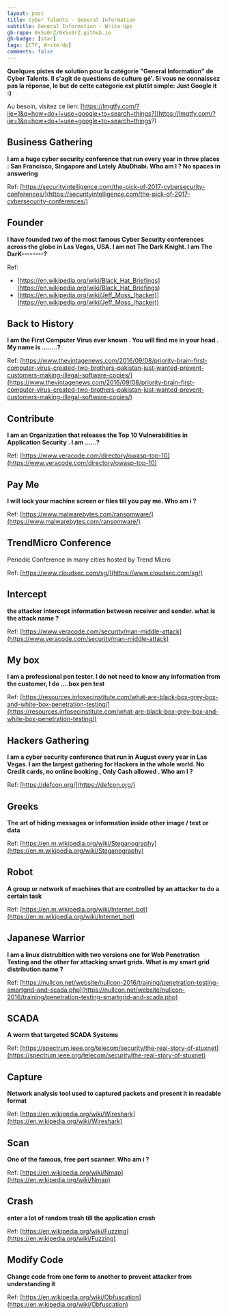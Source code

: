 ```yaml
---
layout: post
title: Cyber Talents - General Information
subtitle: General Information - Write-Ups
gh-repo: 0xSs0rZ/0xSs0rZ.github.io
gh-badge: [star]
tags: [CTF, Write-Up]
comments: false
---
```


**Quelques pistes de solution pour la catégorie "General Information" de Cyber Talents. Il s'agit de questions de culture gé'. Si vous ne connaissez pas la réponse, le but de cette catégorie est plutôt simple: Just Google it :)**

Au besoin, visitez ce lien: [https://lmgtfy.com/?iie=1&q=how+do+I+use+google+to+search+things?](https://lmgtfy.com/?iie=1&q=how+do+I+use+google+to+search+things?)

## Business Gathering 

**I am a huge cyber security conference that run every year in three places : San Francisco, Singapore and Lately AbuDhabi. Who am I ? No spaces in answering**

Ref: [https://securityintelligence.com/the-pick-of-2017-cybersecurity-conferences/](https://securityintelligence.com/the-pick-of-2017-cybersecurity-conferences/)

## Founder 

**I have founded two of the most famous Cyber Security conferences across the globe in Las Vegas, USA. I am not The Dark Knight. I am The DarK--------?**

Ref: 
- [https://en.wikipedia.org/wiki/Black_Hat_Briefings](https://en.wikipedia.org/wiki/Black_Hat_Briefings) 
- [https://en.wikipedia.org/wiki/Jeff_Moss_(hacker)](https://en.wikipedia.org/wiki/Jeff_Moss_(hacker)) 

## Back to History 

**I am the First Computer Virus ever known . You will find me in your head . My name is ……..?**

Ref: [https://www.thevintagenews.com/2016/09/08/priority-brain-first-computer-virus-created-two-brothers-pakistan-just-wanted-prevent-customers-making-illegal-software-copies/](https://www.thevintagenews.com/2016/09/08/priority-brain-first-computer-virus-created-two-brothers-pakistan-just-wanted-prevent-customers-making-illegal-software-copies/)

## Contribute 

**I am an Organization that releases the Top 10 Vulnerabilities in Application Security . I am ……?**

Ref: [https://www.veracode.com/directory/owasp-top-10](https://www.veracode.com/directory/owasp-top-10)

## Pay Me 

**I will lock your machine screen or files till you pay me. Who am i ?**

Ref: [https://www.malwarebytes.com/ransomware/](https://www.malwarebytes.com/ransomware/)

## TrendMicro Conference

Periodic Conference in many cities hosted by Trend Micro

Ref: [https://www.cloudsec.com/sg/](https://www.cloudsec.com/sg/)

## Intercept 

**the attacker intercept information between receiver and sender. what is the attack name ?**

Ref: [https://www.veracode.com/security/man-middle-attack](https://www.veracode.com/security/man-middle-attack)

##  My box 

**I am a professional pen tester. I do not need to know any information from the customer, I do ....box pen test**

Ref: [https://resources.infosecinstitute.com/what-are-black-box-grey-box-and-white-box-penetration-testing/](https://resources.infosecinstitute.com/what-are-black-box-grey-box-and-white-box-penetration-testing/)

## Hackers Gathering 

**I am a cyber security conference that run in August every year in Las Vegas. I am the largest gathering for Hackers in the whole world. No Credit cards, no online booking , Only Cash allowed . Who am I ?**

Ref: [https://defcon.org/](https://defcon.org/)

## Greeks 

**The art of hiding messages or information inside other image / text or data**

Ref: [https://en.m.wikipedia.org/wiki/Steganography](https://en.m.wikipedia.org/wiki/Steganography)

## Robot 

**A group or network of machines that are controlled by an attacker to do a certain task**

Ref: [https://en.m.wikipedia.org/wiki/Internet_bot](https://en.m.wikipedia.org/wiki/Internet_bot)

## Japanese Warrior 

**I am a linux distrubition with two versions one for Web Penetration Testing and the other for attacking smart grids. What is my smart grid distribution name ?**

Ref: [https://nullcon.net/website/nullcon-2016/training/penetration-testing-smartgrid-and-scada.php](https://nullcon.net/website/nullcon-2016/training/penetration-testing-smartgrid-and-scada.php)

## SCADA 

**A worm that targeted SCADA Systems**

Ref: [https://spectrum.ieee.org/telecom/security/the-real-story-of-stuxnet](https://spectrum.ieee.org/telecom/security/the-real-story-of-stuxnet)

## Capture 

**Network analysis tool used to captured packets and present it in readable format**

Ref: [https://en.wikipedia.org/wiki/Wireshark](https://en.wikipedia.org/wiki/Wireshark)

## Scan

**One of the famous, free port scanner. Who am i ?**

Ref: [https://en.wikipedia.org/wiki/Nmap](https://en.wikipedia.org/wiki/Nmap)

## Crash

**enter a lot of random trash till the application crash**

Ref: [https://en.wikipedia.org/wiki/Fuzzing](https://en.wikipedia.org/wiki/Fuzzing)

## Modify Code 

**Change code from one form to another to prevent attacker from understanding it**

Ref: [https://en.wikipedia.org/wiki/Obfuscation](https://en.wikipedia.org/wiki/Obfuscation)

